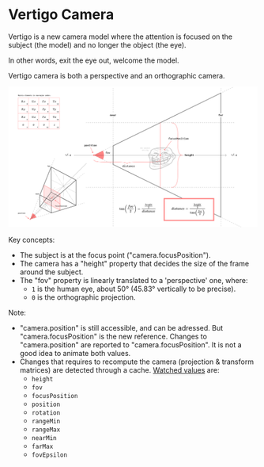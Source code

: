 # Vertigo Camera

Vertigo is a new camera model where the attention is focused on the subject (the 
model) and no longer the object (the eye).

In other words, exit the eye out, welcome the model.

Vertigo camera is both a perspective and an orthographic camera.

<img width="960" alt="image" src="VertigoCamera.svg">

Key concepts:
- The subject is at the focus point ("camera.focusPosition").
- The camera has a "height" property that decides the size of the frame around 
  the subject.
- The "fov" property is linearly translated to a 'perspective' one, where:
  - `1` is the human eye, about 50° (45.83° vertically to be precise).
  - `0` is the orthographic projection.

Note: 
- "camera.position" is still accessible, and can be adressed. But "camera.focusPosition" 
  is the new reference. Changes to "camera.position" are reported to "camera.focusPosition".
  It is not a good idea to animate both values.
- Changes that requires to recompute the camera (projection & transform matrices) are 
  detected through a cache. [Watched values](./VertigoCamera.ts#L111-L122) are:
  - `height`
  - `fov`
  - `focusPosition`
  - `position`
  - `rotation`
  - `rangeMin`
  - `rangeMax`
  - `nearMin`
  - `farMax`
  - `fovEpsilon`
  

